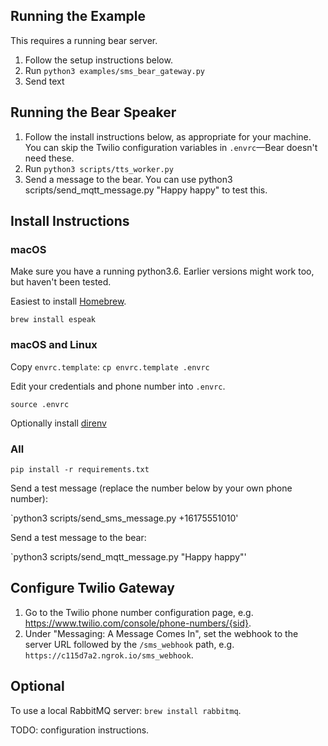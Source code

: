 ## Running the Example

This requires a running bear server.

1. Follow the setup instructions below.
2. Run `python3 examples/sms_bear_gateway.py`
4. Send text

## Running the Bear Speaker

1. Follow the install instructions below, as appropriate for your machine. You can skip the Twilio configuration variables in `.envrc`—Bear doesn't need these.
2. Run `python3 scripts/tts_worker.py`
3. Send a message to the bear. You can use python3 scripts/send_mqtt_message.py "Happy happy" to test this.

## Install Instructions

### macOS

Make sure you have a running python3.6.
Earlier versions might work too, but haven't been tested.

Easiest to install [Homebrew](https://brew.sh).

`brew install espeak`

### macOS and Linux

Copy `envrc.template`: `cp envrc.template .envrc`

Edit your credentials and phone number into `.envrc`.

`source .envrc`

Optionally install [direnv](https://direnv.net/)

### All

`pip install -r requirements.txt`

Send a test message (replace the number below by your own phone number):

`python3 scripts/send_sms_message.py +16175551010'

Send a test message to the bear:

`python3 scripts/send_mqtt_message.py "Happy happy"'

## Configure Twilio Gateway

1. Go to the Twilio phone number configuration page, e.g. https://www.twilio.com/console/phone-numbers/{sid}.
2. Under "Messaging: A Message Comes In", set the webhook to the server URL followed by the `/sms_webhook` path, e.g. `https://c115d7a2.ngrok.io/sms_webhook`.

## Optional

To use a local RabbitMQ server: `brew install rabbitmq`.

TODO: configuration instructions.
